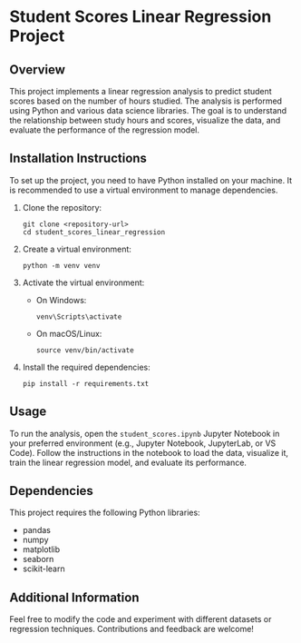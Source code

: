 # Student Scores Linear Regression Project

## Overview
This project implements a linear regression analysis to predict student scores based on the number of hours studied. The analysis is performed using Python and various data science libraries. The goal is to understand the relationship between study hours and scores, visualize the data, and evaluate the performance of the regression model.

## Installation Instructions
To set up the project, you need to have Python installed on your machine. It is recommended to use a virtual environment to manage dependencies.

1. Clone the repository:
   ```
   git clone <repository-url>
   cd student_scores_linear_regression
   ```

2. Create a virtual environment:
   ```
   python -m venv venv
   ```

3. Activate the virtual environment:
   - On Windows:
     ```
     venv\Scripts\activate
     ```
   - On macOS/Linux:
     ```
     source venv/bin/activate
     ```

4. Install the required dependencies:
   ```
   pip install -r requirements.txt
   ```

## Usage
To run the analysis, open the `student_scores.ipynb` Jupyter Notebook in your preferred environment (e.g., Jupyter Notebook, JupyterLab, or VS Code). Follow the instructions in the notebook to load the data, visualize it, train the linear regression model, and evaluate its performance.

## Dependencies
This project requires the following Python libraries:
- pandas
- numpy
- matplotlib
- seaborn
- scikit-learn

## Additional Information
Feel free to modify the code and experiment with different datasets or regression techniques. Contributions and feedback are welcome!